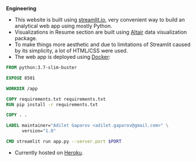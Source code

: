 **Engineering**   

* This website is built using [streamlit.io](https://streamlit.io), very convenient way to build an analytical web app using mostly Python.   
* Visualizations in Resume section are built using [Altair]() data visualization package.    
* To make things more aesthetic and due to limitations of Streamlit caused by its simplicity, a lot of HTML/CSS were used.     
* The web app is deployed using [Docker]():   
```dockerfile
FROM python:3.7-slim-buster

EXPOSE 8501

WORKDIR /app

COPY requirements.txt requirements.txt
RUN pip install -r requirements.txt

COPY . .

LABEL maintainer="Adilet Gaparov <adilet.gaparov@gmail.com>" \
      version="1.0"

CMD streamlit run app.py --server.port $PORT
```
* Currently hosted on [Heroku]().            
    